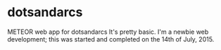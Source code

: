 # dotsandarcs
METEOR web app for dotsandarcs
It's pretty basic. I'm a newbie web development; this was started and completed on the 14th of July, 2015.
